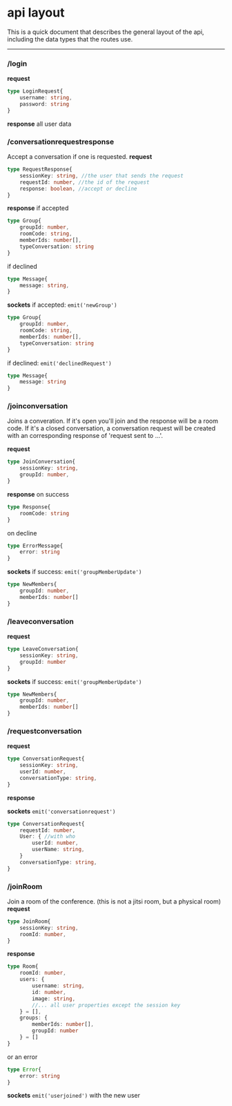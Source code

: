 # api layout

This is a quick document that describes the general layout of the api, including the data types that the routes use.

------------------------------

### /login
**request**
```ts
type LoginRequest{
    username: string,
    password: string
}
```

**response**
all user data


### /conversationrequestresponse

Accept a conversation if one is requested.
**request**
```ts
type RequestResponse{
    sessionKey: string, //the user that sends the request
    requestId: number, //the id of the request
    response: boolean, //accept or decline
}
```

**response**
if accepted
```ts
type Group{
    groupId: number,
    roomCode: string,
    memberIds: number[],
    typeConversation: string
}
```
if declined
```ts
type Message{
    message: string,
}
```

**sockets**
if accepted: `emit('newGroup')`
```ts
type Group{
    groupId: number,
    roomCode: string,
    memberIds: number[],
    typeConversation: string
}
```

if declined: `emit('declinedRequest')`
```ts
type Message{
    message: string
}
```

### /joinconversation
Joins a converation. If it's open you'll join and the response will be a room code. If it's a closed conversation, a conversation request will be created with an corresponding response of 'request sent to ...'.

**request**
```ts
type JoinConversation{
    sessionKey: string,
    groupId: number,
}
```

**response**
on success
```ts
type Response{
    roomCode: string
}
```
on decline
```ts
type ErrorMessage{
    error: string
}
```

**sockets**
if success: `emit('groupMemberUpdate')`
```ts
type NewMembers{
    groupId: number,
    memberIds: number[]
}
```

### /leaveconversation

**request**
```ts
type LeaveConversation{
    sessionKey: string,
    groupId: number
}
```
**sockets**
if success: `emit('groupMemberUpdate')`
```ts
type NewMembers{
    groupId: number,
    memberIds: number[]
}
```

### /requestconversation

**request**
```ts
type ConversationRequest{
    sessionKey: string,
    userId: number,
    conversationType: string,
}
```


**response**

**sockets**
`emit('conversationrequest')`
```ts
type ConversationRequest{
    requestId: number,
    User: { //with who
        userId: number,
        userName: string,
    }
    conversationType: string,
}
```

### /joinRoom
Join a room of the conference. (this is not a jitsi room, but a physical room)
**request**
```ts
type JoinRoom{
    sessionKey: string,
    roomId: number,
}
```

**response**
```ts
type Room{
    roomId: number,
    users: {
        username: string,
        id: number,
        image: string,
        //... all user properties except the session key
    } = [],
    groups: {
        memberIds: number[],
        groupId: number
    } = []
}
```
or an error
```ts
type Error{
    error: string
}
```
**sockets**
`emit('userjoined')` with the new user
